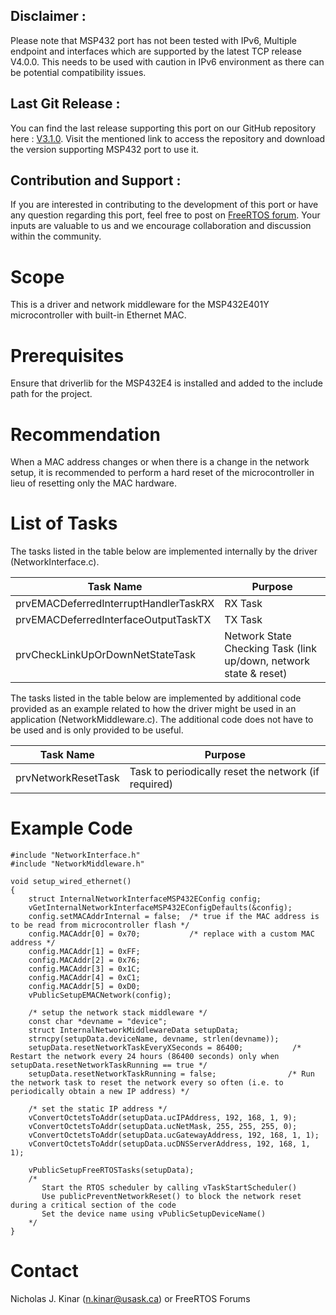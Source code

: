 ## Disclaimer : 

Please note that MSP432 port has not been tested with IPv6, Multiple endpoint and interfaces which are supported by the latest TCP release V4.0.0. This needs to be used with caution in IPv6 environment as there can be potential compatibility issues.

## Last Git Release : 

You can find the last release supporting this port on our GitHub repository here : [V3.1.0](https://github.com/FreeRTOS/FreeRTOS-Plus-TCP/releases/tag/V3.1.0). Visit the mentioned link to access the repository and download the version supporting MSP432 port to use it.

## Contribution and Support :

If you are interested in contributing to the development of this port or have any question regarding this port, feel free to post on [FreeRTOS forum](https://forums.freertos.org/). Your inputs are valuable to us and we encourage collaboration and discussion within the community.

# Scope
This is a driver and network middleware for the MSP432E401Y microcontroller
with built-in Ethernet MAC.

# Prerequisites

Ensure that driverlib for the MSP432E4 is installed and added to the include
path for the project.

# Recommendation
When a MAC address changes or when there is a change in the network setup,
it is recommended to perform a hard reset of the microcontroller in lieu
of resetting only the MAC hardware.

# List of Tasks

The tasks listed in the table below are implemented internally by the driver (NetworkInterface.c).

| Task Name                             | Purpose                                                           |
|---------------------------------------|-------------------------------------------------------------------|
| prvEMACDeferredInterruptHandlerTaskRX | RX Task                                                           |
| prvEMACDeferredInterfaceOutputTaskTX  | TX Task                                                           |
| prvCheckLinkUpOrDownNetStateTask      | Network State Checking Task (link up/down, network state & reset) |

The tasks listed in the table below are implemented by additional code provided as an example
related to how the driver might be used in an application (NetworkMiddleware.c).
The additional code does not have to be used and is only provided to be useful.

| Task Name                             | Purpose                                                           |
|---------------------------------------|-------------------------------------------------------------------|
| prvNetworkResetTask                   | Task to periodically reset the network (if required)

# Example Code

```
#include "NetworkInterface.h"
#include "NetworkMiddleware.h"

void setup_wired_ethernet()
{
    struct InternalNetworkInterfaceMSP432EConfig config;
    vGetInternalNetworkInterfaceMSP432EConfigDefaults(&config);
    config.setMACAddrInternal = false;  /* true if the MAC address is to be read from microcontroller flash */
    config.MACAddr[0] = 0x70;           /* replace with a custom MAC address */
    config.MACAddr[1] = 0xFF;
    config.MACAddr[2] = 0x76;
    config.MACAddr[3] = 0x1C;
    config.MACAddr[4] = 0xC1;
    config.MACAddr[5] = 0xD0;
    vPublicSetupEMACNetwork(config);

    /* setup the network stack middleware */
    const char *devname = "device";
    struct InternalNetworkMiddlewareData setupData;
    strncpy(setupData.deviceName, devname, strlen(devname));
    setupData.resetNetworkTaskEveryXSeconds = 86400;           /* Restart the network every 24 hours (86400 seconds) only when  setupData.resetNetworkTaskRunning == true */
    setupData.resetNetworkTaskRunning = false;                /* Run the network task to reset the network every so often (i.e. to periodically obtain a new IP address) */

    /* set the static IP address */
    vConvertOctetsToAddr(setupData.ucIPAddress, 192, 168, 1, 9);
    vConvertOctetsToAddr(setupData.ucNetMask, 255, 255, 255, 0);
    vConvertOctetsToAddr(setupData.ucGatewayAddress, 192, 168, 1, 1);
    vConvertOctetsToAddr(setupData.ucDNSServerAddress, 192, 168, 1, 1);

    vPublicSetupFreeRTOSTasks(setupData);
    /*
       Start the RTOS scheduler by calling vTaskStartScheduler()
       Use publicPreventNetworkReset() to block the network reset during a critical section of the code
       Set the device name using vPublicSetupDeviceName()
    */
}

```
# Contact
Nicholas J. Kinar (n.kinar@usask.ca) or FreeRTOS Forums
